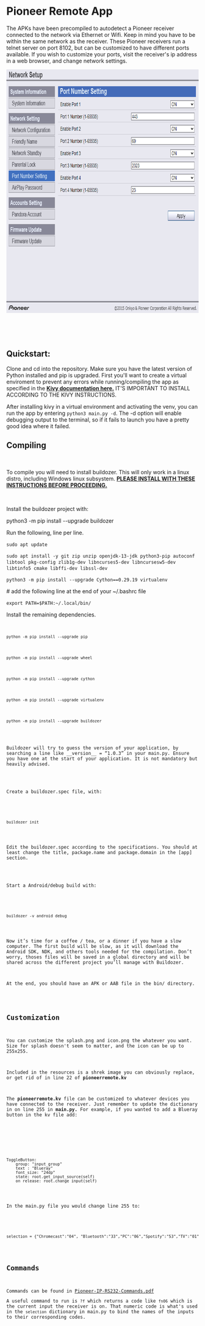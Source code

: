<body>
<h1>Pioneer Remote App</h1>
<p>The APKs have been precompiled to autodetect a Pioneer receiver connected to the network via Ethernet or Wifi. Keep in mind you have to be within the same network as the receiver. These Pioneer receivers run a telnet server on port 8102, but can be customized to have different ports available. If you wish to customize your ports, visit the receiver's ip address in a web browser, and change network settings.</p>
<p><img src="pioneernetwork.png" width="796" height="636" /></p>
<p>&nbsp;</p>
<p>&nbsp;</p>
<p><h2>Quickstart:</h2></p>
<p>Clone and cd into the repository. Make sure you have the latest version of Python installed and pip is upgraded. First you'll want to create a virtual enviroment to prevent any errors while running/compiling the app as specified in the <a href="https://kivy.org/doc/stable/gettingstarted/installation.html"><strong>Kivy documentation here.</strong></a> IT'S IMPORTANT TO INSTALL ACCORDING TO THE KIVY INSTRUCTIONS.</p>
<p>After installing kivy in a virtual environment and activating the venv, you can run the app by entering <code>python3 main.py -d</code>. The -d option will enable debugging output to the terminal, so if it fails to launch you have a pretty good idea where it failed.</p>
<h2>Compiling</h2>
<p>&nbsp;</p>
<p>To compile you will need to install buildozer. This will only work in a linux distro, including Windows linux subsystem. <a href="https://buildozer.readthedocs.io/en/latest/installation.html"><strong>PLEASE INSTALL WITH THESE INSTRUCTIONS BEFORE PROCEEDING.</strong></a>
<p>&nbsp;</p>
<p>Install the buildozer project with:</p>
<div class="code">
<p>python3 -m  pip install --upgrade buildozer</p>
</div>
<p>Run the following, line per line.</p>
<div class="code">
  <pre><code>sudo apt update</code></pre>
    <pre><code>sudo apt install -y git zip unzip openjdk-13-jdk python3-pip autoconf libtool pkg-config zlib1g-dev libncurses5-dev libncursesw5-dev libtinfo5 cmake libffi-dev libssl-dev</code></pre>
  <pre><code>python3 -m pip install --upgrade Cython==0.29.19 virtualenv</code></pre>
    
  <p># add the following line at the end of your ~/.bashrc file</p>
  <pre><code>export PATH=$PATH:~/.local/bin/</code></pre>
</div>
<p>Install the remaining dependencies.
<div class="code">
<code>
<pre><code>python -m pip install --upgrade pip</code></pre>
<pre><code>python -m pip install --upgrade wheel</code></pre>
<pre><code>python -m pip install --upgrade cython</code></pre>
<pre><code>python -m pip install --upgrade virtualenv</code></pre>
<pre><code>python -m pip install --upgrade buildozer</code></pre>
</div>
<P>Buildozer will try to guess the version of your application, by searching a line like __version__ = “1.0.3” in your main.py. Ensure you have one at the start of your application. It is not mandatory but heavily advised.</P>

<p>Create a buildozer.spec file, with:</P>
<div class="code">
<code>
<p>buildozer init</p>
</code></div>
<p>Edit the buildozer.spec according to the specifications. You should at least change the title, package.name and package.domain in the [app] section.</p>

<p>Start a Android/debug build with:</p>
<div class="code">
<code>
<p>buildozer -v android debug</p>
</code></div>
<p>Now it’s time for a coffee / tea, or a dinner if you have a slow computer. The first build will be slow, as it will download the Android SDK, NDK, and others tools needed for the compilation. Don’t worry, thoses files will be saved in a global directory and will be shared across the different project you’ll manage with Buildozer.</p>
<p>At the end, you should have an APK or AAB file in the bin/ directory.</p>

<h2>Customization</h2>
<p>You can customize the splash.png and icon.png the whatever you want. Size for splash doesn't seem to matter, and the icon can be up to 255x255.</p>
<p>Included in the resources is a shrek image you can obviously replace, or get rid of in line 22 of <strong>pioneerremote.kv</strong></p>
<p>The <strong>pioneerremote.kv</strong> file can be customized to whatever devices you have connected to the receiver. Just remember to update the dictionary in on line 255 in <strong>main.py. </strong>For example, if you wanted to add a Blueray button in the kv file add:</p>
<p>
<div class="code">
<code>
<pre class="tabbed">ToggleButton:
	group: "input_group"
	text : "Blueray"
	font_size: "24dp"
	state: root.get_input_source(self)
	on_release: root.change_input(self)
</pre></code>
</div>
<p>In the main.py file you would change line 255 to:</p>
<div class="code">
<code>
<pre>selection = {"Chromecast":"04", "Bluetooth":"33","PC":"06","Spotify":"53","TV":"01", "PS4":"05",<mark>"Blueray":"(Add the funtion number here)"</mark>}</pre>
</code></div>
<h2>Commands</h2>
<p>Commands can be found in <a href="Pioneer-IP-RS232-Commands.pdf">Pioneer-IP-RS232-Commands.pdf</a>
<p>A useful command to run is <code>?f</code> which returns a code like <code>fn06</code> which is the current input the receiver is on. That numeric code is what's used in the <code>selection</code> dictionary in main.py to bind the names of the inputs to their corresponding codes.
</body>
</html>
